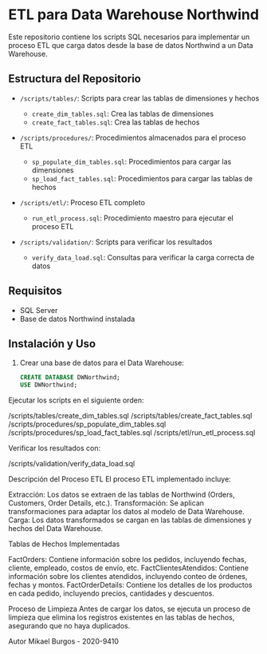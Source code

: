 # ETL para Data Warehouse Northwind

Este repositorio contiene los scripts SQL necesarios para implementar un proceso ETL que carga datos desde la base de datos Northwind a un Data Warehouse.

## Estructura del Repositorio

- `/scripts/tables/`: Scripts para crear las tablas de dimensiones y hechos
  - `create_dim_tables.sql`: Crea las tablas de dimensiones
  - `create_fact_tables.sql`: Crea las tablas de hechos

- `/scripts/procedures/`: Procedimientos almacenados para el proceso ETL
  - `sp_populate_dim_tables.sql`: Procedimientos para cargar las dimensiones
  - `sp_load_fact_tables.sql`: Procedimientos para cargar las tablas de hechos

- `/scripts/etl/`: Proceso ETL completo
  - `run_etl_process.sql`: Procedimiento maestro para ejecutar el proceso ETL

- `/scripts/validation/`: Scripts para verificar los resultados
  - `verify_data_load.sql`: Consultas para verificar la carga correcta de datos

## Requisitos

- SQL Server
- Base de datos Northwind instalada

## Instalación y Uso

1. Crear una base de datos para el Data Warehouse:
   ```sql
   CREATE DATABASE DWNorthwind;
   USE DWNorthwind;

Ejecutar los scripts en el siguiente orden:

/scripts/tables/create_dim_tables.sql
/scripts/tables/create_fact_tables.sql
/scripts/procedures/sp_populate_dim_tables.sql
/scripts/procedures/sp_load_fact_tables.sql
/scripts/etl/run_etl_process.sql


Verificar los resultados con:

/scripts/validation/verify_data_load.sql



Descripción del Proceso ETL
El proceso ETL implementado incluye:

Extracción: Los datos se extraen de las tablas de Northwind (Orders, Customers, Order Details, etc.).
Transformación: Se aplican transformaciones para adaptar los datos al modelo de Data Warehouse.
Carga: Los datos transformados se cargan en las tablas de dimensiones y hechos del Data Warehouse.

Tablas de Hechos Implementadas

FactOrders: Contiene información sobre los pedidos, incluyendo fechas, cliente, empleado, costos de envío, etc.
FactClientesAtendidos: Contiene información sobre los clientes atendidos, incluyendo conteo de órdenes, fechas y montos.
FactOrderDetails: Contiene los detalles de los productos en cada pedido, incluyendo precios, cantidades y descuentos.

Proceso de Limpieza
Antes de cargar los datos, se ejecuta un proceso de limpieza que elimina los registros existentes en las tablas de hechos, asegurando que no haya duplicados.



Autor
Mikael Burgos - 2020-9410



